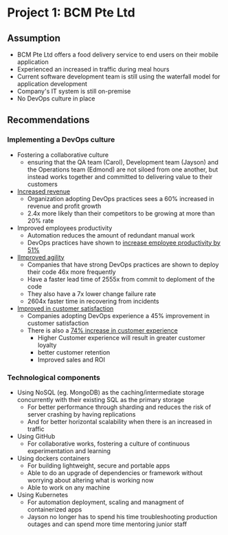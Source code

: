 # Project 1: BCM Pte Ltd


## Assumption
* BCM Pte Ltd offers a food delivery service to end users on their mobile application
* Experienced an increased in traffic during meal hours
* Current software development team is still using the waterfall model for application development
* Company's IT system is still on-premise
* No DevOps culture in place

## Recommendations

### Implementing a DevOps culture
* Fostering a collaborative culture
	* ensuring that the QA team (Carol), Development team (Jayson) and the Operations team (Edmond) are not siloed from one another, but instead works together and committed to delivering value to their customers
* [Increased revenue](https://www.zdnet.com/article/the-urgency-of-devops/)
	* Organization adopting DevOps practices sees a 60% increased in revenue and profit growth
	* 2.4x more likely than their competitors to be growing at more than 20% rate
* Improved employees productivity 
	* Automation reduces the amount of redundant manual work 
	* DevOps practices have shown to [increase employee productivity by 51%](https://clutch.co/it-services/resources/why-businesses-need-devops-engineers)
* [IImproved agility](https://www.techrepublic.com/article/why-adopting-devops-can-increase-profitability-productivity-and-market-share/) 
	* Companies that have strong DevOps practices are shown to deploy their code 46x more frequently
	* Have a faster lead time of 2555x from commit to deploment of the code
	* They also have a 7x lower change failure rate
	* 2604x faster time in recovering from incidents
* [Improved in customer satisfaction](https://clutch.co/it-services/resources/why-businesses-need-devops-engineers)
	* Companies adopting DevOps experience a 45% improvement in customer satisfaction
	* There is also a [74% increase in customer experience](https://docs.broadcom.com/doc/accelerating-velocity-and-customer-value-with-agile-and-devops-research-paper)
		* Higher Customer experience will result in greater customer loyalty
		* better customer retention
		* Improved sales and ROI
	
	
### Technological components
* Using NoSQL (eg. MongoDB) as the caching/intermediate storage concurrently with their existing SQL as the primary storage
	* For better performance through sharding and reduces the risk of server crashing by having replications
	* And for better horizontal scalability when there is an increased in traffic
* Using GitHub
	* For collaborative works, fostering a culture of continuous experimentation and learning
* Using dockers containers
	* For building lightweight, secure and portable apps
	* Able to do an upgrade of dependencies or framework without worrying about altering what is working now
	* Able to work on any machine
* Using Kubernetes
	* For automation deployment, scaling and managment of containerized apps
	* Jayson no longer has to spend his time troubleshooting production outages and can spend more time mentoring junior staff




